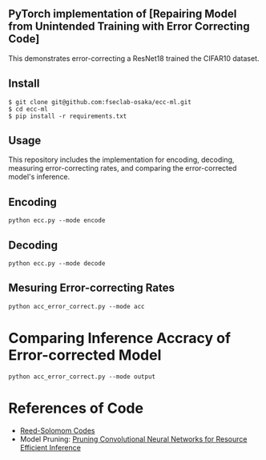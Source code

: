## PyTorch implementation of \[Repairing Model from Unintended Training with Error Correcting Code\] ##

This demonstrates error-correcting a ResNet18 trained the CIFAR10 dataset.


Install
-----

```
$ git clone git@github.com:fseclab-osaka/ecc-ml.git
$ cd ecc-ml
$ pip install -r requirements.txt
```

Usage
-----

This repository includes the implementation for encoding, decoding, measuring error-correcting rates, and comparing the error-corrected model's inference. 


## Encoding
```
python ecc.py --mode encode
```

## Decoding
```
python ecc.py --mode decode
```

## Mesuring Error-correcting Rates
```
python acc_error_correct.py --mode acc
```

# Comparing Inference Accracy of Error-corrected Model
```
python acc_error_correct.py --mode output
```


# References of Code 

- [Reed-Solomom Codes](https://github.com/tomerfiliba-org/reedsolomon.git)
- Model Pruning: [Pruning Convolutional Neural Networks for Resource Efficient Inference](https://github.com/jacobgil/pytorch-pruning.git)
